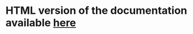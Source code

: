 # HTML version of the documentation available [here](https://sterlingbaldwin.github.io/e3sm-regridding/build/html/atm_regrid.html)
